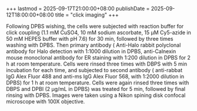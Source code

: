 +++
lastmod = 2025-09-17T21:00:00+08:00
publishDate = 2025-09-12T18:00:00+08:00
title = "click imaging"
+++

Following DPBS wishing, the cells were subjected with reaction buffer for click coupling (1.1 mM CuSO4, 10 mM sodium ascorbate, 15 µM Cy5-azide in 50 mM HEPES buffer with pH 7.6) for 30 min, followed by three times washing with DPBS. Then primary antibody ( Anti-Halo rabbit polyclonal antibody for Halo detection with 1:1000 dilution in DPBS, anti-Calnexin mouse monoclonal antibody for ER staining with 1:200 dilution in DPBS for 2 h at room temperature. Cells were rinsed three times with DBPS with 5 min incubation for each time, and subjected to second antibody ( anti-rabbat IgG Alex Fluor 488 and anti-ms IgG Alex Fluor 568, with 1:2000 dilution in DPBS) for 1 h at room temperature. Cells were again rinsed three times with DBPS and DPBI (2 µg/mL in DPBS) was treated for 5 min, followed by final rinsing with DPBS. Images were taken using a Nikon spining disk confocal microscope with 100X objective.  